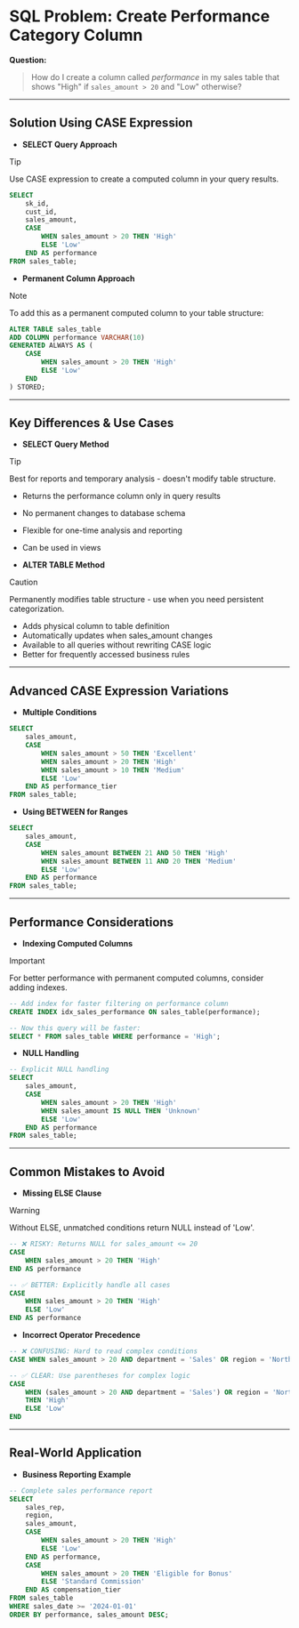 # SQL Problem: Create Performance Category Column

**Question:**
> How do I create a column called *performance* in my sales table that shows "High" if `sales_amount > 20` and "Low" otherwise?

---

## Solution Using CASE Expression

*   **SELECT Query Approach**
> [!TIP]
> Use CASE expression to create a computed column in your query results.
```sql
SELECT 
    sk_id,
    cust_id, 
    sales_amount,
    CASE 
        WHEN sales_amount > 20 THEN 'High'
        ELSE 'Low'
    END AS performance
FROM sales_table;
```

*   **Permanent Column Approach**
> [!NOTE]
> To add this as a permanent computed column to your table structure:
```sql
ALTER TABLE sales_table
ADD COLUMN performance VARCHAR(10)
GENERATED ALWAYS AS (
    CASE 
        WHEN sales_amount > 20 THEN 'High'
        ELSE 'Low'
    END
) STORED;
```

---

## Key Differences & Use Cases

*   **SELECT Query Method**
> [!TIP]
> Best for reports and temporary analysis - doesn't modify table structure.
*   Returns the performance column only in query results
*   No permanent changes to database schema
*   Flexible for one-time analysis and reporting
*   Can be used in views

*   **ALTER TABLE Method**
> [!CAUTION]
> Permanently modifies table structure - use when you need persistent categorization.
*   Adds physical column to table definition
*   Automatically updates when sales_amount changes
*   Available to all queries without rewriting CASE logic
*   Better for frequently accessed business rules

---

## Advanced CASE Expression Variations

*   **Multiple Conditions**
```sql
SELECT 
    sales_amount,
    CASE 
        WHEN sales_amount > 50 THEN 'Excellent'
        WHEN sales_amount > 20 THEN 'High' 
        WHEN sales_amount > 10 THEN 'Medium'
        ELSE 'Low'
    END AS performance_tier
FROM sales_table;
```

*   **Using BETWEEN for Ranges**
```sql
SELECT 
    sales_amount,
    CASE 
        WHEN sales_amount BETWEEN 21 AND 50 THEN 'High'
        WHEN sales_amount BETWEEN 11 AND 20 THEN 'Medium'
        ELSE 'Low'
    END AS performance
FROM sales_table;
```

---

## Performance Considerations

*   **Indexing Computed Columns**
> [!IMPORTANT]
> For better performance with permanent computed columns, consider adding indexes.
```sql
-- Add index for faster filtering on performance column
CREATE INDEX idx_sales_performance ON sales_table(performance);

-- Now this query will be faster:
SELECT * FROM sales_table WHERE performance = 'High';
```

*   **NULL Handling**
```sql
-- Explicit NULL handling
SELECT 
    sales_amount,
    CASE 
        WHEN sales_amount > 20 THEN 'High'
        WHEN sales_amount IS NULL THEN 'Unknown'
        ELSE 'Low'
    END AS performance
FROM sales_table;
```

---

## Common Mistakes to Avoid

*   **Missing ELSE Clause**
> [!WARNING]
> Without ELSE, unmatched conditions return NULL instead of 'Low'.
```sql
-- ❌ RISKY: Returns NULL for sales_amount <= 20
CASE 
    WHEN sales_amount > 20 THEN 'High'
END AS performance

-- ✅ BETTER: Explicitly handle all cases  
CASE 
    WHEN sales_amount > 20 THEN 'High'
    ELSE 'Low'
END AS performance
```

*   **Incorrect Operator Precedence**
```sql
-- ❌ CONFUSING: Hard to read complex conditions
CASE WHEN sales_amount > 20 AND department = 'Sales' OR region = 'North' THEN 'High' ELSE 'Low' END

-- ✅ CLEAR: Use parentheses for complex logic
CASE 
    WHEN (sales_amount > 20 AND department = 'Sales') OR region = 'North' 
    THEN 'High' 
    ELSE 'Low'
END
```

---

## Real-World Application

*   **Business Reporting Example**
```sql
-- Complete sales performance report
SELECT 
    sales_rep,
    region,
    sales_amount,
    CASE 
        WHEN sales_amount > 20 THEN 'High'
        ELSE 'Low'
    END AS performance,
    CASE 
        WHEN sales_amount > 20 THEN 'Eligible for Bonus'
        ELSE 'Standard Commission'
    END AS compensation_tier
FROM sales_table
WHERE sales_date >= '2024-01-01'
ORDER BY performance, sales_amount DESC;
```
